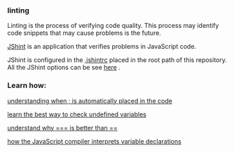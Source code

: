### linting

Linting is the process of verifying code quality. This process may identify code snippets that may cause problems is the future.  

[JShint](http://jshint.com/docs/) is an application that verifies problems in JavaScript code.  

JShint is configured in the [.jshintrc](./.jshintrc) placed in the root path of this repository. All the JShint options can be see [here](http://jshint.com/docs/options/)  .

### Learn how:  

[understanding when ; is automatically placed in the code](./automatic_semicolon_rules.js) 

[learn the best way to check undefined variables](./best_way_to_check_undefined.js)

[understand why === is better than ==](./best_way_to_compare.js)

[how the JavaScript compiler interprets variable declarations](./variable_hosting.js)